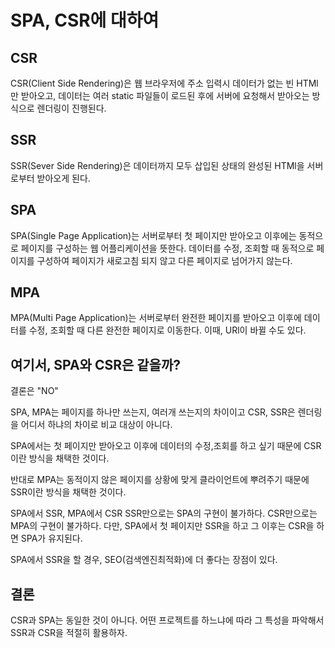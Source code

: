 # SPA, CSR에 대하여

## CSR

CSR(Client Side Rendering)은 웹 브라우저에 주소 입력시 데이터가 없는 빈 HTMl만 받아오고, 데이터는 여러 static 파일들이 로드된 후에 서버에 요청해서 받아오는 방식으로 렌더링이 진행된다.

## SSR

SSR(Sever Side Rendering)은 데이터까지 모두 삽입된 상태의 완성된 HTMl을 서버로부터 받아오게 된다.

## SPA

SPA(Single Page Application)는 서버로부터 첫 페이지만 받아오고 이후에는 동적으로 페이지를 구성하는 웹 어플리케이션을 뜻한다. 데이터를 수정, 조회할 때 동적으로 페이지를 구성하여 페이지가 새로고침 되지 않고 다른 페이지로 넘어가지 않는다.

## MPA

MPA(Multi Page Application)는 서버로부터 완전한 페이지를 받아오고 이후에 데이터를 수정, 조회할 때 다른 완전한 페이지로 이동한다. 이때, URl이 바뀔 수도 있다.

## 여기서, SPA와 CSR은 같을까?

결론은 "NO"

SPA, MPA는 페이지를 하나만 쓰는지, 여러개 쓰는지의 차이이고 CSR, SSR은 렌더링을 어디서 하냐의 차이로 비교 대상이 아니다.

SPA에서는 첫 페이지만 받아오고 이후에 데이터의 수정,조회를 하고 싶기 때문에 CSR이란 방식을 채택한 것이다.

반대로 MPA는 동적이지 않은 페이지를 상황에 맞게 클라이언트에 뿌려주기 때문에 SSR이란 방식을 채택한 것이다.

SPA에서 SSR, MPA에서 CSR
SSR만으로는 SPA의 구현이 불가하다.
CSR만으로는 MPA의 구현이 불가하다.
다만, SPA에서 첫 페이지만 SSR을 하고 그 이후는 CSR을 하면 SPA가 유지된다.

SPA에서 SSR을 할 경우, SEO(검색엔진최적화)에 더 좋다는 장점이 있다.

## 결론

CSR과 SPA는 동일한 것이 아니다.
어떤 프로젝트를 하느냐에 따라 그 특성을 파악해서 SSR과 CSR을 적절히 활용하자.
